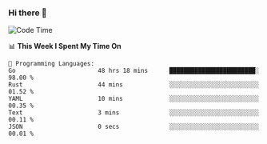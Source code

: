 ### Hi there 👋

<!--
**CrazyCollin/crazycollin** is a ✨ _special_ ✨ repository because its `README.md` (this file) appears on your GitHub profile.

Here are some ideas to get you started:

- 🔭 I’m currently working on ...
- 🌱 I’m currently learning ...
- 👯 I’m looking to collaborate on ...
- 🤔 I’m looking for help with ...
- 💬 Ask me about ...
- 📫 How to reach me: ...
- 😄 Pronouns: ...
- ⚡ Fun fact: ...
-->

<!--START_SECTION:waka-->
![Code Time](http://img.shields.io/badge/Code%20Time-1%2C445%20hrs%2038%20mins-blue)

📊 **This Week I Spent My Time On** 

```text
💬 Programming Languages: 
Go                       48 hrs 18 mins      ████████████████████████░   98.00 % 
Rust                     44 mins             ░░░░░░░░░░░░░░░░░░░░░░░░░   01.52 % 
YAML                     10 mins             ░░░░░░░░░░░░░░░░░░░░░░░░░   00.35 % 
Text                     3 mins              ░░░░░░░░░░░░░░░░░░░░░░░░░   00.11 % 
JSON                     0 secs              ░░░░░░░░░░░░░░░░░░░░░░░░░   00.01 % 
```


<!--END_SECTION:waka-->
